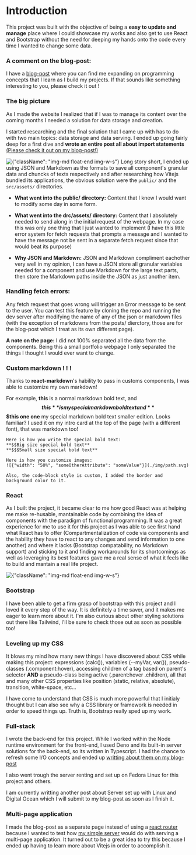# Introduction

This project was built with the objective of being a **easy to update and manage** place where I could showcase my works and also get to use React and Bootstrap without the need for deeping my hands onto the code every time I wanted to change some data.

### A comment on the blog-post:
I have a [blog-post](./posts.html) where you can find me expanding on programming concepts that I learn as I build my projects. If that sounds like something interesting to you, please check it out !

### The big picture
As I made the website I realized that if I was to manage its content over the coming months I needed a solution for data storage and creation.

I started researching and the final solution that I came up with has to do with two main topics: data storage and data serving. I ended up going fairly deep for a first dive and **wrote an entire post all about import statements** [(Please check it out on my blog-post!)](./posts.html)

![{"className": "img-md float-end img-w-s"}](./images/markdown/portfolio/folders.png)
Long story short, I ended up using JSON and Markdown as the formats to save all component's granular data and chuncks of texts respectively and after researching how Vitejs bundled its applications, the obvious solution were the `public/` and the `src/assets/` directories.

- **What went into the public/ directory:** Content that I knew I would want to modify some day in some form.

- **What went into the drc/assets/ directory:** Content that I absolutely needed to send along in the initial request of the webpage. In my case this was only one thing that I just wanted to implement (I have this little error system for fetch requests that prompts a message and I wanted to have the message not be sent in a separate fetch request since that would beat its purpose)

- **Why JSON and Markdown:** JSON and Markdown compliment eachother very well in my opinion, I can have a JSON store all granular variables needed for a component and use Markdown for the large text parts, then store the Markdown paths inside the JSON as just another item.

### Handling fetch errors:
Any fetch request that goes wrong will trigger an Error message to be sent to the user. You can test this feature by cloning the repo and running the dev server after modifying the name of any of the json or markdown files (with the exception of markdowns from the posts/ dierctory, those are for the blog-post which I treat as its own different page).

**A note on the page:** I did not 100% separated all the data from the components. Being this a small portfolio webpage I only separated the things I thought I would ever want to change.

### Custom markdown ! ! !
Thanks to **react-markdown**'s hability to pass in customs components, I was able to customize my own markdown!

For example, **this** is a normal markdown bold text, and **$$this** is my special markdown bold text and **$$$this one one** my special markdown bold text smaller edition. Looks familiar? I used it on my intro card at the top of the page (with a different font), that was markdown too!

```
Here is how you write the special bold text:
**$$Big size special bold text**
**$$$Small size special bold text**

Here is how you customize images:
![{"width": "50%", "someOtherAttribute": "someValue"}](./img/path.svg)

Also, the code-block style is custom, I added the border and background color to it.
```
### React
As I built the project, it became clear to me how good React was at helping me make re-husable, mantainable code by combining the idea of components with the paradigm of functional programming. It was a great experience for me to use it for this project as I was able to see first hand what React has to offer (Compartmentalization of code via components and the hability they have to react to any changes and send information to one another) and where it lacks (Bootstrap compatability, no Markdown support) and sticking to it and finding workarounds for its shortcomings as well as leveraging its best features gave me a real sense of what it feels like to build and mantain a real life project.

![{"className": "img-md float-end img-w-s"}](./images/markdown/portfolio/tech.png)
### Bootstrap
I have been able to get a firm grasp of bootstrap with this project and I loved it every step of the way. It is definitely a time saver, and it makes me eager to learn more about it. I'm also curious about other styling solutions out there like Tailwind, I'll be sure to check those out as soon as possible too!

### Leveling up my CSS
It blows my mind how many new things I have discovered about CSS while making this project: expressions (calc()), variables (--myVar, var()), pseudo-classes (.component:hover), accessing children of a tag based on parent's selector **AND** a pseudo-class being active (.parent:hover .children), all that and many other CSS properties like position (static, relative, absolute), transition, white-space, etc...

I have come to understand that CSS is much more powerful that I initialy thought but I can also see why a CSS library or framework is needed in order to speed things up. Truth is, Bootstrap really sped up my work.

### Full-stack
I wrote the back-end for this project. While I worked within the Node runtime environment for the front-end, I used Deno and its built-in server solutions for the back-end, so its written in Typescript. I had the chance to refresh some I/O concepts and ended up [writting about them on my blog-post](./posts.html)

I also went trough the server renting and set up on Fedora Linux for this project and others.

I am currently writting another post about Server set up with Linux and Digital Ocean which I will submit to my blog-post as soon as I finish it.

### Multi-page application
I made the blog-post as a separate page instead of using a [react router](https://github.com/dmo575/ReactRouter) because I wanted to test how [my simple server](https://github.com/dmo575/portfolio-backend) would do with serving a multi-page application. It turned out to be a great idea to try this because I ended up having to learn more about Vitejs in order to accomplish it.